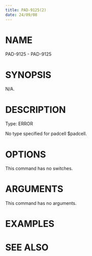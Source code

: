 ```yaml
---
title: PAD-9125(2)
date: 24/09/08
---
```


# NAME

PAD-9125 - PAD-9125

# SYNOPSIS

N/A.

# DESCRIPTION

Type: ERROR

No type specified for padcell $padcell.

# OPTIONS

This command has no switches.

# ARGUMENTS

This command has no arguments.

# EXAMPLES

# SEE ALSO
